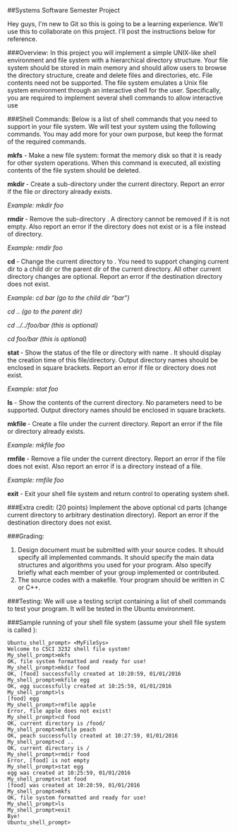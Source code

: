 ##Systems Software Semester Project

Hey guys, I'm new to Git so this is going to be a learning experience. We'll use this to collaborate on this project. I'll post the instructions below for reference.


###Overview:
In this project you will implement a simple UNIX-like shell environment and file system with a hierarchical directory structure. Your file system should be stored in main memory and should allow users to browse the directory structure, create and delete files and directories, etc. File contents need not be supported. The file system emulates a Unix file system environment through an interactive shell for the user. Specifically, you are required to implement several shell commands to allow interactive use

###Shell Commands:
Below is a list of shell commands that you need to support in your file system. We will test your system using the following commands. You may add more for your own purpose, but keep the format of the required commands.

**mkfs** - Make a new file system: format the memory disk so that it is ready for other system operations. When this command is executed, all existing contents of the file system should be deleted.

**mkdir <dirname>** - Create a sub-directory <dirname> under the current directory. Report an error if the file or directory <dirname> already exists.

*Example: mkdir foo*

**rmdir <dirname>** - Remove the sub-directory <dirname>. A directory cannot be removed if it is not empty. Also report an error if the directory <dirname> does not exist or is a file instead of directory.

*Example: rmdir foo*

**cd <dirname>** - Change the current directory to <dirname>. You need to support changing current dir to a child dir or the parent dir of the current directory. All other current directory changes are optional. Report an error if the destination directory does not exist.

*Example: cd bar (go to the child dir “bar”)*

*cd .. (go to the parent dir)*

*cd ../../foo/bar (this is optional)*

*cd foo/bar (this is optional)*

**stat <name>** - Show the status of the file or directory with name <name>. It should display the creation time of this file/directory. Output directory names should be enclosed in square brackets. Report an error if file or directory <name> does not exist.

*Example: stat foo*

**ls** - Show the contents of the current directory. No parameters need to be supported. Output directory names should be enclosed in square brackets.

**mkfile <filename>** - Create a file <filename> under the current directory. Report an error if the file or directory <filename> already exists.

*Example: mkfile foo*

**rmfile <filename>** - Remove a file <filename> under the current directory. Report an error if the file <filename> does not exist. Also report an error if <filename> is a directory instead of a file.

*Example: rmfile foo*

**exit** - Exit your shell file system and return control to operating system shell.

###Extra credit: (20 points)
Implement the above optional cd parts (change current directory to arbitrary destination directory). Report an error if the destination directory does not exist.

###Grading:
1. Design document must be submitted with your source codes. It should specify all implemented commands. It should specify the main data structures and algorithms you used for your program. Also specify briefly what each member of your group implemented or contributed.
2. The source codes with a makefile. Your program should be written in C or C++.

###Testing:
We will use a testing script containing a list of shell commands to test your program. It will be tested in the Ubuntu environment.

###Sample running of your shell file system (assume your shell file system is called <MyFileSys>):
```
Ubuntu_shell_prompt> <MyFileSys>
Welcome to CSCI 3232 shell file system!
My_shell_prompt>mkfs
OK, file system formatted and ready for use!
My_shell_prompt>mkdir food
OK, [food] successfully created at 10:20:59, 01/01/2016
My_shell_prompt>mkfile egg
OK, egg successfully created at 10:25:59, 01/01/2016
My_shell_prompt>ls
[food] egg
My_shell_prompt>rmfile apple
Error, file apple does not exist!
My_shell_prompt>cd food
OK, current directory is /food/
My_shell_prompt>mkfile peach
OK, peach successfully created at 10:27:59, 01/01/2016
My_shell_prompt>cd ..
OK, current directory is /
My_shell_prompt>rmdir food
Error, [food] is not empty
My_shell_prompt>stat egg
egg was created at 10:25:59, 01/01/2016
My_shell_prompt>stat food
[food] was created at 10:20:59, 01/01/2016
My_shell_prompt>mkfs
OK, file system formatted and ready for use!
My_shell_prompt>ls
My_shell_prompt>exit
Bye!
Ubuntu_shell_prompt>
```